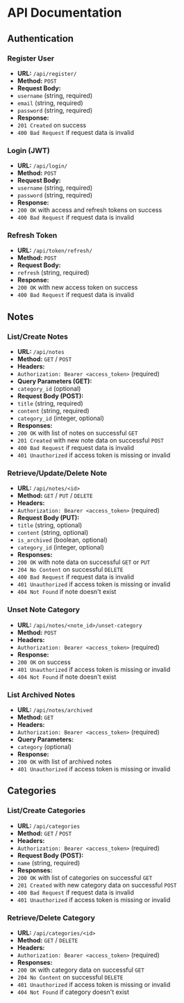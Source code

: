 # API Documentation

## Authentication

### Register User

- **URL:** `/api/register/`
- **Method:** `POST`
- **Request Body:**
 - `username` (string, required)
 - `email` (string, required)
 - `password` (string, required)
- **Response:**
 - `201 Created` on success
 - `400 Bad Request` if request data is invalid

### Login (JWT)

- **URL:** `/api/login/`
- **Method:** `POST`
- **Request Body:**
 - `username` (string, required)
 - `password` (string, required)
- **Response:**
 - `200 OK` with access and refresh tokens on success
 - `400 Bad Request` if request data is invalid

### Refresh Token

- **URL:** `/api/token/refresh/`
- **Method:** `POST`
- **Request Body:**
 - `refresh` (string, required)
- **Response:**
 - `200 OK` with new access token on success
 - `400 Bad Request` if request data is invalid

## Notes

### List/Create Notes

- **URL:** `/api/notes`
- **Method:** `GET` / `POST`
- **Headers:**
 - `Authorization: Bearer <access_token>` (required)
- **Query Parameters (GET):**
 - `category_id` (optional)
- **Request Body (POST):**
 - `title` (string, required)
 - `content` (string, required)
 - `category_id` (integer, optional)
- **Responses:**
 - `200 OK` with list of notes on successful `GET`
 - `201 Created` with new note data on successful `POST`
 - `400 Bad Request` if request data is invalid
 - `401 Unauthorized` if access token is missing or invalid

### Retrieve/Update/Delete Note

- **URL:** `/api/notes/<id>`
- **Method:** `GET` / `PUT` / `DELETE`
- **Headers:**
 - `Authorization: Bearer <access_token>` (required)
- **Request Body (PUT):**
 - `title` (string, optional)
 - `content` (string, optional)
 - `is_archived` (boolean, optional)
 - `category_id` (integer, optional)
- **Responses:**
 - `200 OK` with note data on successful `GET` or `PUT`
 - `204 No Content` on successful `DELETE`
 - `400 Bad Request` if request data is invalid
 - `401 Unauthorized` if access token is missing or invalid
 - `404 Not Found` if note doesn't exist

### Unset Note Category

- **URL:** `/api/notes/<note_id>/unset-category`
- **Method:** `POST`
- **Headers:**
 - `Authorization: Bearer <access_token>` (required)
- **Response:**
 - `200 OK` on success
 - `401 Unauthorized` if access token is missing or invalid
 - `404 Not Found` if note doesn't exist

### List Archived Notes

- **URL:** `/api/notes/archived`
- **Method:** `GET`
- **Headers:**
 - `Authorization: Bearer <access_token>` (required)
- **Query Parameters:**
 - `category` (optional)
- **Response:**
 - `200 OK` with list of archived notes
 - `401 Unauthorized` if access token is missing or invalid

## Categories

### List/Create Categories

- **URL:** `/api/categories`
- **Method:** `GET` / `POST`
- **Headers:**
 - `Authorization: Bearer <access_token>` (required)
- **Request Body (POST):**
 - `name` (string, required)
- **Responses:**
 - `200 OK` with list of categories on successful `GET`
 - `201 Created` with new category data on successful `POST`
 - `400 Bad Request` if request data is invalid
 - `401 Unauthorized` if access token is missing or invalid

### Retrieve/Delete Category

- **URL:** `/api/categories/<id>`
- **Method:** `GET` / `DELETE`
- **Headers:**
 - `Authorization: Bearer <access_token>` (required)
- **Responses:**
 - `200 OK` with category data on successful `GET`
 - `204 No Content` on successful `DELETE`
 - `401 Unauthorized` if access token is missing or invalid
 - `404 Not Found` if category doesn't exist